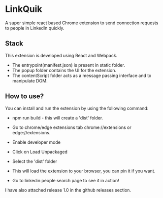 # LinkQuik

A super simple react based Chrome extension to send connection requests to people in LinkedIn quickly.

## Stack
This extension is developed using React and Webpack.

* The entrypoint(manifest.json) is present in static folder.
* The popup folder contains the UI for the extension.
* The contentScript folder acts as a message passing interface and to manipulate DOM.

## How to use?

You can install and run the extension by using the following command:

* npm run build - this will create a 'dist' folder.
* Go to chrome/edge extensions tab chrome://extensions or edge://extensions.
* Enable developer mode
* Click on Load Unpackaged
* Select the 'dist' folder

* This will load the extension to your browser, you can pin it if you want.
* Go to linkedin people search page to see it in action!

I have also attached release 1.0 in the github releases section.